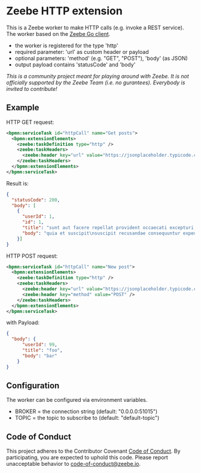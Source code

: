 # Zeebe HTTP extension
This is a Zeebe worker to make HTTP calls (e.g. invoke a REST service).
The worker based on the [Zeebe Go client](https://github.com/zeebe-io/zbc-go).  

* the worker is registered for the type 'http'
* required parameter: 'url' as custom header or payload
* optional parameters: 'method' (e.g. "GET", "POST"), 'body' (as JSON)
* output payload contains 'statusCode' and 'body'  

_This is a community project meant for playing around with Zeebe. It is not officially supported by the Zeebe Team (i.e. no gurantees). Everybody is invited to contribute!_

## Example
HTTP GET request:
```xml
<bpmn:serviceTask id="httpCall" name="Get posts">
  <bpmn:extensionElements>
    <zeebe:taskDefinition type="http" />
    <zeebe:taskHeaders>
      <zeebe:header key="url" value="https://jsonplaceholder.typicode.com/posts/" />
    </zeebe:taskHeaders>
  </bpmn:extensionElements>
</bpmn:serviceTask>
```

Result is:
```json
{
  "statusCode": 200,
  "body": [
    {
      "userId": 1,
      "id": 1,
      "title": "sunt aut facere repellat provident occaecati excepturi optio reprehenderit",
      "body": "quia et suscipit\nsuscipit recusandae consequuntur expedita et cum"
    }]
}
```

HTTP POST request:
```xml
<bpmn:serviceTask id="httpCall" name="New post">
  <bpmn:extensionElements>
    <zeebe:taskDefinition type="http" />
    <zeebe:taskHeaders>
      <zeebe:header key="url" value="https://jsonplaceholder.typicode.com/posts/" />
      <zeebe:header key="method" value="POST" />
    </zeebe:taskHeaders>
  </bpmn:extensionElements>
</bpmn:serviceTask>
```

with Payload:
```json
{
  "body": {
      "userId": 99,
      "title": "foo",
      "body": "bar"
    }
}
```

## Configuration
The worker can be configured via environment variables.

* BROKER = the connection string (default: "0.0.0.0:51015")
* TOPIC = the topic to subscribe to (default: "default-topic")  

## Code of Conduct

This project adheres to the Contributor Covenant [Code of
Conduct](/CODE_OF_CONDUCT.md). By participating, you are expected to uphold
this code. Please report unacceptable behavior to code-of-conduct@zeebe.io.
